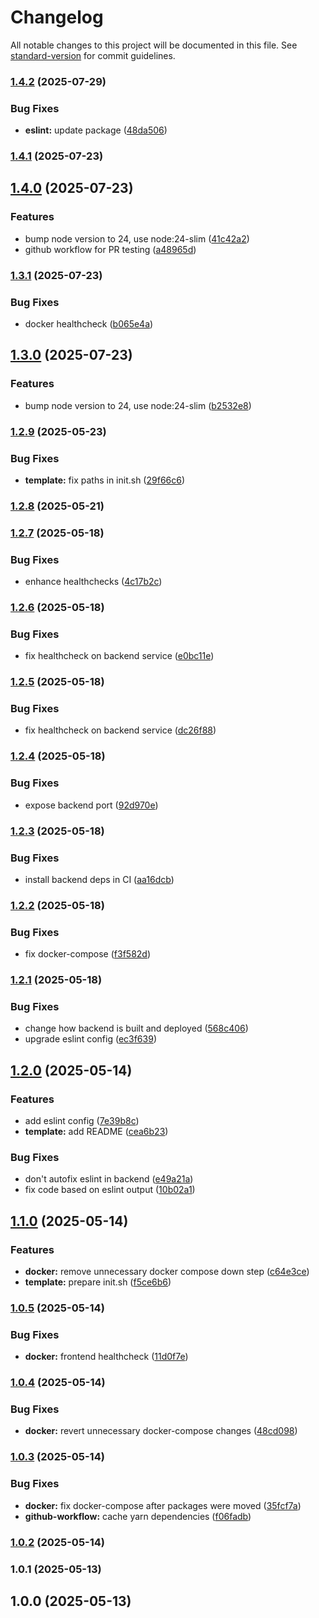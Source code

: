# Changelog

All notable changes to this project will be documented in this file. See [standard-version](https://github.com/conventional-changelog/standard-version) for commit guidelines.

### [1.4.2](https://github.com/burtek/dtrw-app-helloworld/compare/v1.4.1...v1.4.2) (2025-07-29)


### Bug Fixes

* **eslint:** update package ([48da506](https://github.com/burtek/dtrw-app-helloworld/commit/48da5065b771c076e2e6986293aa3bb86e582eb8))

### [1.4.1](https://github.com/burtek/dtrw-app-helloworld/compare/v1.4.0...v1.4.1) (2025-07-23)

## [1.4.0](https://github.com/burtek/dtrw-app-helloworld/compare/v1.2.9...v1.4.0) (2025-07-23)


### Features

* bump node version to 24, use node:24-slim ([41c42a2](https://github.com/burtek/dtrw-app-helloworld/commit/41c42a2581f1635310d5f03b82fee65380c15383))
* github workflow for PR testing ([a48965d](https://github.com/burtek/dtrw-app-helloworld/commit/a48965d35423d77133dbced4806d1659acc416f0))

### [1.3.1](https://github.com/burtek/dtrw-app-helloworld/compare/v1.3.0...v1.3.1) (2025-07-23)


### Bug Fixes

* docker healthcheck ([b065e4a](https://github.com/burtek/dtrw-app-helloworld/commit/b065e4a0d4cdbfccf304aa677c107d8a7b2870ee))

## [1.3.0](https://github.com/burtek/dtrw-app-helloworld/compare/v1.2.9...v1.3.0) (2025-07-23)


### Features

* bump node version to 24, use node:24-slim ([b2532e8](https://github.com/burtek/dtrw-app-helloworld/commit/b2532e8ea3d34df8d9e312742aac42e2b1b4db54))

### [1.2.9](https://github.com/burtek/dtrw-app-helloworld/compare/v1.2.8...v1.2.9) (2025-05-23)


### Bug Fixes

* **template:** fix paths in init.sh ([29f66c6](https://github.com/burtek/dtrw-app-helloworld/commit/29f66c63d62fc766dad5cb59ade23af96579dc12))

### [1.2.8](https://github.com/burtek/dtrw-app-helloworld/compare/v1.2.7...v1.2.8) (2025-05-21)

### [1.2.7](https://github.com/burtek/dtrw-app-helloworld/compare/v1.2.6...v1.2.7) (2025-05-18)


### Bug Fixes

* enhance healthchecks ([4c17b2c](https://github.com/burtek/dtrw-app-helloworld/commit/4c17b2c1edce388c539d313c64369cecae7432c0))

### [1.2.6](https://github.com/burtek/dtrw-app-helloworld/compare/v1.2.5...v1.2.6) (2025-05-18)


### Bug Fixes

* fix healthcheck on backend service ([e0bc11e](https://github.com/burtek/dtrw-app-helloworld/commit/e0bc11e521ff1b3cbaca772933054057d3923a8d))

### [1.2.5](https://github.com/burtek/dtrw-app-helloworld/compare/v1.2.4...v1.2.5) (2025-05-18)


### Bug Fixes

* fix healthcheck on backend service ([dc26f88](https://github.com/burtek/dtrw-app-helloworld/commit/dc26f88cb7fa9e0e0673bcb03c3cda95ff795d7e))

### [1.2.4](https://github.com/burtek/dtrw-app-helloworld/compare/v1.2.3...v1.2.4) (2025-05-18)


### Bug Fixes

* expose backend port ([92d970e](https://github.com/burtek/dtrw-app-helloworld/commit/92d970e4b8d67ee2efa5941ed19524b8547ecfe5))

### [1.2.3](https://github.com/burtek/dtrw-app-helloworld/compare/v1.2.2...v1.2.3) (2025-05-18)


### Bug Fixes

*  install backend deps in CI ([aa16dcb](https://github.com/burtek/dtrw-app-helloworld/commit/aa16dcbd8bb519f82e82bd3af9c1e649dee818fa))

### [1.2.2](https://github.com/burtek/dtrw-app-helloworld/compare/v1.2.1...v1.2.2) (2025-05-18)


### Bug Fixes

* fix docker-compose ([f3f582d](https://github.com/burtek/dtrw-app-helloworld/commit/f3f582d417f0e7e94490fa02ed3b74871a352680))

### [1.2.1](https://github.com/burtek/dtrw-app-helloworld/compare/v1.2.0...v1.2.1) (2025-05-18)


### Bug Fixes

* change how backend is built and deployed ([568c406](https://github.com/burtek/dtrw-app-helloworld/commit/568c4064674e9f67b66809a14951397eb691930e))
* upgrade eslint config ([ec3f639](https://github.com/burtek/dtrw-app-helloworld/commit/ec3f6393e26e93148a3e429b1973cca90896fe27))

## [1.2.0](https://github.com/burtek/dtrw-app-helloworld/compare/v1.1.0...v1.2.0) (2025-05-14)


### Features

* add eslint config ([7e39b8c](https://github.com/burtek/dtrw-app-helloworld/commit/7e39b8c4fcdda50d5580c9d669d8f228dc62fd74))
* **template:** add README ([cea6b23](https://github.com/burtek/dtrw-app-helloworld/commit/cea6b231aa1134ceff69876eb0bc11afb37e4e17))


### Bug Fixes

* don't autofix eslint in backend ([e49a21a](https://github.com/burtek/dtrw-app-helloworld/commit/e49a21abd5f3aee5946fb24fc873ca3834bd9dc6))
* fix code based on eslint output ([10b02a1](https://github.com/burtek/dtrw-app-helloworld/commit/10b02a14273ce3e29d489e5e94eba629e55b58b9))

## [1.1.0](https://github.com/burtek/dtrw-app-helloworld/compare/v1.0.5...v1.1.0) (2025-05-14)


### Features

* **docker:** remove unnecessary docker compose down step ([c64e3ce](https://github.com/burtek/dtrw-app-helloworld/commit/c64e3ceafc14ce613df015da752b13a51a981da0))
* **template:** prepare init.sh ([f5ce6b6](https://github.com/burtek/dtrw-app-helloworld/commit/f5ce6b638e26ad78728894e4895b642942741d8a))

### [1.0.5](https://github.com/burtek/dtrw-app-helloworld/compare/v1.0.4...v1.0.5) (2025-05-14)


### Bug Fixes

* **docker:** frontend healthcheck ([11d0f7e](https://github.com/burtek/dtrw-app-helloworld/commit/11d0f7e946c2c3a5ec43e921f23282e37288a552))

### [1.0.4](https://github.com/burtek/dtrw-app-helloworld/compare/v1.0.3...v1.0.4) (2025-05-14)


### Bug Fixes

* **docker:** revert unnecessary docker-compose changes ([48cd098](https://github.com/burtek/dtrw-app-helloworld/commit/48cd098c51bd2ecb4589e30b85a52a8c1efcc2ef))

### [1.0.3](https://github.com/burtek/dtrw-app-helloworld/compare/v1.0.2...v1.0.3) (2025-05-14)


### Bug Fixes

* **docker:** fix docker-compose after packages were moved ([35fcf7a](https://github.com/burtek/dtrw-app-helloworld/commit/35fcf7ab6444d9edea60c07fa7ca9e9bc15af1e9))
* **github-workflow:** cache yarn dependencies ([f06fadb](https://github.com/burtek/dtrw-app-helloworld/commit/f06fadb26a393efffe8bf665248ad8e7c7ce882c))

### [1.0.2](https://github.com/burtek/dtrw-app-helloworld/compare/v1.0.1...v1.0.2) (2025-05-14)

### 1.0.1 (2025-05-13)

## 1.0.0 (2025-05-13)
